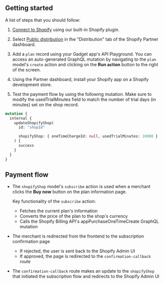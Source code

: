 ## Getting started

A list of steps that you should follow:

1. [Connect to Shopify](https://docs.gadget.dev/guides/tutorials/connecting-to-shopify#connecting-to-shopify) using our built-in Shopify plugin.

2. Select [Public distribution](https://shopify.dev/docs/apps/distribution) in the "Distribution" tab of the Shopify Partner dashboard.

3. Add a `plan` record using your Gadget app's API Playground. You can access an auto-generated GraphQL mutation by navigating to the `plan` model's `create` action and clicking on the **Run action** button to the right of the screen.

4. Using the Partner dashboard, install your Shopify app on a Shopify development store.

5. Test the payment flow by using the following mutation. Make sure to modify the usedTrialMinutes field to match the number of trial days (in minutes) set on the shop record.

```graphql
mutation {
  internal {
    updateShopifyShop(
      id: "shopId"

      shopifyShop: { oneTimeChargeId: null, usedTrialMinutes: 10080 }
    ) {
      success
    }
  }
}
```

## Payment flow

- The `shopifyShop` model's `subscribe` action is used when a merchant clicks the **Buy now** button on the plan information page.

  Key functionality of the `subscribe` action:

  - Fetches the current plan's information
  - Converts the price of the plan to the shop's currency
  - Calls the Shopify Billing API's appPurchaseOneTimeCreate GraphQL mutation

- The merchant is redirected from the frontend to the subscription confirmation page
  - If rejected, the user is sent back to the Shopify Admin UI
  - If approved, the page is redirected to the `confirmation-callback` route
- The `confirmation-callback` route makes an update to the `shopifyShop` that initiated the subscription flow and redirects to the Shopify Admin UI
